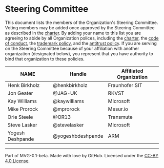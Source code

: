 # Steering Committee

This document lists the members of the Organization's Steering Committee. Voting members may be added once approved by the Steering Committee as described in the [charter](./CHARTER.md). By adding your name to this list you are agreeing to abide by all Organization polices, including the [charter](./CHARTER.md), the [code of conduct](./CODE-OF-CONDUCT.md), the [trademark policy](./TRADEMARKS.md), and the [antitrust policy](./ANTITRUST.md). If you are serving on the Steering Committee because of your affiliation with another organization (designated below), you represent that you have authority to bind that organization to these policies.

| **NAME** | **Handle** | **Affiliated Organization** |
| --- | --- | --- |
|  Henk Birkholz | @henkbirkholz | Fraunhofer SIT |
| Jon Geater | @JAG-UK | RKVST |
| Kay Williams | @kaywilliams | Microsoft |
| Mike Prorock | @mprorock | Mesur.io |
| Orie Steele | @OR13 | Transmute |
| Steve Lasker | @stevelasker | Microsoft |
| Yogesh Deshpande | @yogeshbdeshpande | ARM |

---
Part of MVG-0.1-beta.
Made with love by GitHub. Licensed under the [CC-BY 4.0 License](https://creativecommons.org/licenses/by-sa/4.0/).
